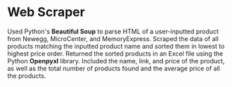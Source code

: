 # Web Scraper

Used Python's **Beautiful Soup** to parse HTML of a user-inputted product from Newegg, MicroCenter, and MemoryExpress. Scraped the data of all products matching the inputted product name and sorted them in lowest to highest price order. Returned the sorted products in an Excel file using the Python **Openpyxl** library. Included the name, link, and price of the product, as well as the total number of products found and the average price of all the products.
